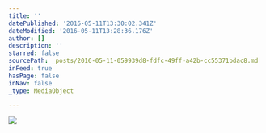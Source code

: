 ```yaml
---
title: ''
datePublished: '2016-05-11T13:30:02.341Z'
dateModified: '2016-05-11T13:28:36.176Z'
author: []
description: ''
starred: false
sourcePath: _posts/2016-05-11-059939d8-fdfc-49ff-a42b-cc55371bdac8.md
inFeed: true
hasPage: false
inNav: false
_type: MediaObject

---
```

![](https://the-grid-user-content.s3-us-west-2.amazonaws.com/8a50cef7-9c0d-41dd-b479-525d4d714bfb.jpg)